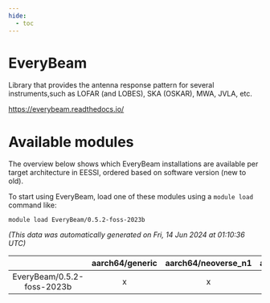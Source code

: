 ```yaml
---
hide:
  - toc
---
```


EveryBeam
=========


Library that provides the antenna response pattern for several instruments,such as LOFAR (and LOBES), SKA (OSKAR), MWA, JVLA, etc.

https://everybeam.readthedocs.io/
# Available modules


The overview below shows which EveryBeam installations are available per target architecture in EESSI, ordered based on software version (new to old).

To start using EveryBeam, load one of these modules using a `module load` command like:

```shell
module load EveryBeam/0.5.2-foss-2023b
```

*(This data was automatically generated on Fri, 14 Jun 2024 at 01:10:36 UTC)*  

| |aarch64/generic|aarch64/neoverse_n1|aarch64/neoverse_v1|x86_64/generic|x86_64/amd/zen2|x86_64/amd/zen3|x86_64/intel/haswell|x86_64/intel/skylake_avx512|
| :---: | :---: | :---: | :---: | :---: | :---: | :---: | :---: | :---: |
|EveryBeam/0.5.2-foss-2023b|x|x|x|x|x|x|x|x|
